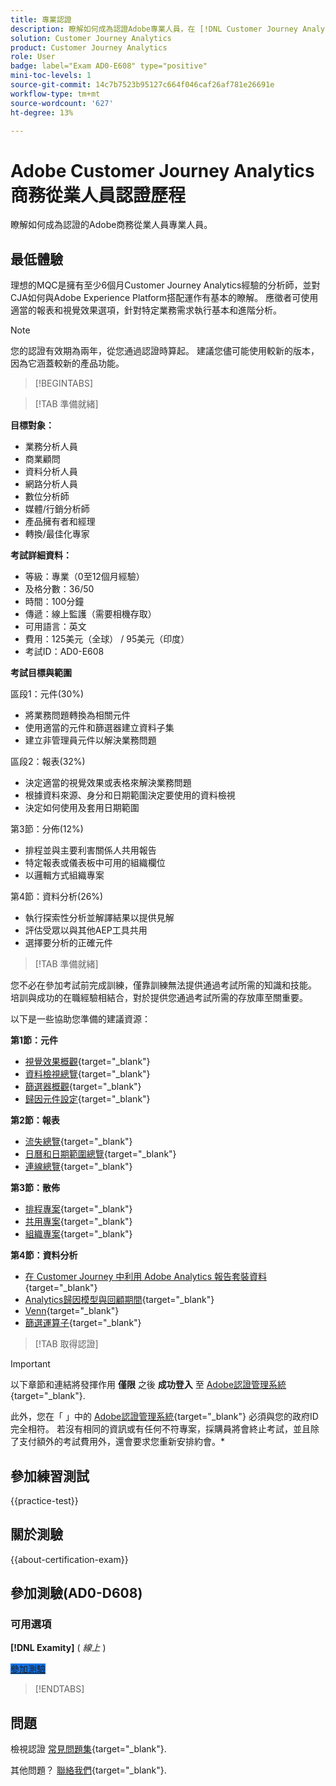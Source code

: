 ```yaml
---
title: 專業認證
description: 瞭解如何成為認證Adobe專業人員，在 [!DNL Customer Journey Analytics]
solution: Customer Journey Analytics
product: Customer Journey Analytics
role: User
badge: label="Exam AD0-E608" type="positive"
mini-toc-levels: 1
source-git-commit: 14c7b7523b95127c664f046caf26af781e26691e
workflow-type: tm+mt
source-wordcount: '627'
ht-degree: 13%

---
```


# Adobe Customer Journey Analytics商務從業人員認證歷程

瞭解如何成為認證的Adobe商務從業人員專業人員。

## 最低體驗

理想的MQC是擁有至少6個月Customer Journey Analytics經驗的分析師，並對CJA如何與Adobe Experience Platform搭配運作有基本的瞭解。 應徵者可使用適當的報表和視覺效果選項，針對特定業務需求執行基本和進階分析。

>[!NOTE]
>
>您的認證有效期為兩年，從您通過認證時算起。 建議您儘可能使用較新的版本，因為它涵蓋較新的產品功能。

>[!BEGINTABS]

>[!TAB 準備就緒]

**目標對象：**

* 業務分析人員
* 商業顧問
* 資料分析人員
* 網路分析人員
* 數位分析師
* 媒體/行銷分析師
* 產品擁有者和經理
* 轉換/最佳化專家

**考試詳細資料：**

* 等級：專業（0至12個月經驗）
* 及格分數：36/50
* 時間：100分鐘
* 傳遞：線上監護（需要相機存取）
* 可用語言：英文
* 費用：125美元（全球） / 95美元（印度）
* 考試ID：AD0-E608

**考試目標與範圍**

區段1：元件(30%)

* 將業務問題轉換為相關元件
* 使用適當的元件和篩選器建立資料子集
* 建立非管理員元件以解決業務問題

區段2：報表(32%)

* 決定適當的視覺效果或表格來解決業務問題
* 根據資料來源、身分和日期範圍決定要使用的資料檢視
* 決定如何使用及套用日期範圍

第3節：分佈(12%)

* 排程並與主要利害關係人共用報告
* 特定報表或儀表板中可用的組織欄位
* 以邏輯方式組織專案

第4節：資料分析(26%)

* 執行探索性分析並解譯結果以提供見解
* 評估受眾以與其他AEP工具共用
* 選擇要分析的正確元件

>[!TAB 準備就緒]

您不必在參加考試前完成訓練，僅靠訓練無法提供通過考試所需的知識和技能。 培訓與成功的在職經驗相結合，對於提供您通過考試所需的存放庫至關重要。

以下是一些協助您準備的建議資源：

**第1節：元件**

* [視覺效果概觀](https://experienceleague.adobe.com/docs/analytics-platform/using/cja-workspace/visualizations/freeform-analysis-visualizations.html){target="_blank"}
* [資料檢視總覽](https://experienceleague.adobe.com/docs/analytics-platform/using/cja-dataviews/data-views.html?lang=zh-Hant){target="_blank"}
* [篩選器概觀](https://experienceleague.adobe.com/docs/analytics-platform/using/cja-components/cja-filters/filters-overview.html){target="_blank"}
* [歸因元件設定](https://experienceleague.adobe.com/docs/analytics-platform/using/cja-dataviews/component-settings/attribution.html){target="_blank"}

**第2節：報表**

* [流失總覽](https://experienceleague.adobe.com/docs/analytics-platform/using/cja-workspace/visualizations/fallout/fallout-flow.html){target="_blank"}
* [日曆和日期範圍總覽](https://experienceleague.adobe.com/docs/analytics-platform/using/cja-components/cja-date-ranges/calendar.html){target="_blank"}
* [連線總覽](https://experienceleague.adobe.com/docs/analytics-platform/using/cja-connections/overview.html?lang=zh-Hant){target="_blank"}

**第3節：散佈**

* [排程專案](https://experienceleague.adobe.com/docs/analytics-platform/using/cja-workspace/curate-share/t-schedule-report.html?lang=zh-Hant){target="_blank"}
* [共用專案](https://experienceleague.adobe.com/docs/analytics-platform/using/cja-workspace/curate-share/share-projects.html){target="_blank"}
* [組織專案](https://experienceleague.adobe.com/docs/analytics-platform/using/cja-workspace/curate-share/curate.html){target="_blank"}

**第4節：資料分析**

* [在 Customer Journey 中利用 Adobe Analytics 報告套裝資料](https://experienceleague.adobe.com/docs/analytics-platform/using/compare-aa-cja/cja-aa-comparison/aa-data-in-cja.html){target="_blank"}
* [Analytics歸因模型與回顧期間](https://experienceleague.adobe.com/docs/analytics/analyze/analysis-workspace/attribution/models.html?lang=en%22%3ehttps://experienceleague.adobe.com/docs/analytics/analyze/analysis-workspace/attribution/models.html){target="_blank"}
* [Venn](https://experienceleague.adobe.com/docs/analytics/analyze/analysis-workspace/visualizations/venn.html?lang=zh-Hant){target="_blank"}
* [篩選運算子](https://experienceleague.adobe.com/docs/analytics-platform/using/cja-components/cja-filters/operators.html){target="_blank"}

>[!TAB 取得認證]

>[!IMPORTANT]
>
>以下章節和連結將發揮作用 **僅限**  之後 **成功登入** 至 [Adobe認證管理系統](https://www.certmetrics.com/adobe){target="_blank"}.
>
>此外，您在「 」中的 [Adobe認證管理系統](https://www.certmetrics.com/adobe){target="_blank"} 必須與您的政府ID完全相符。 若沒有相同的資訊或有任何不符專案，採購員將會終止考試，並且除了支付額外的考試費用外，還會要求您重新安排約會。*


## 參加練習測試

{{practice-test}}

## 關於測驗

{{about-certification-exam}}

## 參加測驗(AD0-D608)

### 可用選項

**[!DNL Examity]** ( *線上* )

<a href="https://www.certmetrics.com/adobe/candidate/examity_sso.aspx?eid=AD0-D608" target="_blank" class="spectrum-Button spectrum-Button--fill spectrum-Button--accent spectrum-Button--sizeM is-margin-bottom-big-big at-element-click-tracking" style="background-color:#1473E6">

<span class="spectrum-Button-label has-no-wrap">
   參加測驗
</span>
</a>

>[!ENDTABS]

## 問題

檢視認證 [常見問題集](https://experienceleague.adobe.com/docs/certification/certification/faq.html){target="_blank"}.

其他問題？ [聯絡我們](mailto:certif@adobe.com){target="_blank"}.

